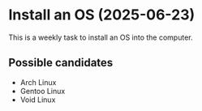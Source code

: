 # Install an OS (2025-06-23)

This is a weekly task to install an OS into the computer.

## Possible candidates

- Arch Linux
- Gentoo Linux
- Void Linux
